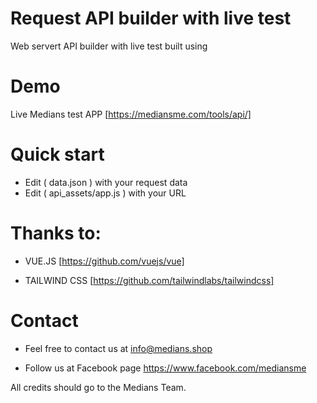 # Request API builder with live test
Web servert API builder with live test built using 


# Demo
Live Medians test APP 
[https://mediansme.com/tools/api/]


# Quick start
- Edit ( data.json ) with your request data 
- Edit ( api_assets/app.js ) with your URL  




# Thanks to:

-  VUE.JS [https://github.com/vuejs/vue] 

-  TAILWIND CSS [https://github.com/tailwindlabs/tailwindcss]



# Contact
- Feel free to contact us at info@medians.shop

- Follow us at Facebook page https://www.facebook.com/mediansme

All credits should go to the Medians Team.
